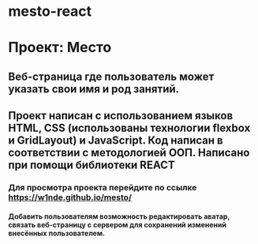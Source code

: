 # mesto-react
# Проект: Место

## Веб-страница где пользователь может указать свои имя и род занятий. 
## Проект написан с использованием языков HTML, CSS (использованы технологии flexbox и GridLayout) и JavaScript. Код написан в соответствии с методологией ООП. Написано при помощи библиотеки REACT

### Для просмотра проекта перейдите по ссылке https://w1nde.github.io/mesto/

#### Добавить пользователям возможность редактировать аватар, связать веб-страницу с сервером для сохранений изменений внесённых пользователем.
